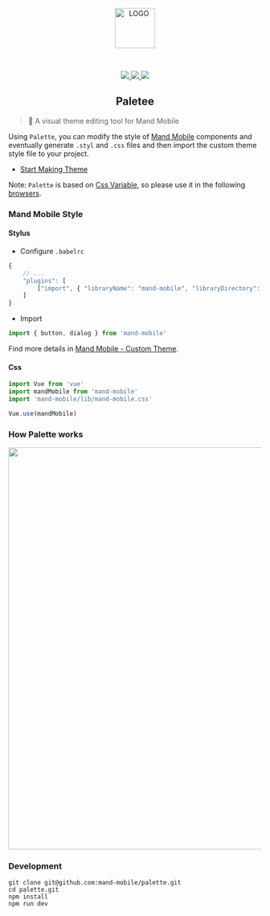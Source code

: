 <p align="center">
  <a href="#">
    <img width="80" src="https://manhattan.didistatic.com/static/manhattan/do1_KC5q8Qqsz8BnUPAsJY5i" alt="LOGO">
  </a>
</p>
<br>
<p align="center">
	<a href="http://forthebadge.com">
	   <img src="http://forthebadge.com/images/badges/made-with-vue.svg">
	</a>
	<a href="http://forthebadge.com">
	   <img src="http://forthebadge.com/images/badges/built-with-love.svg">
	</a>
	<a href="http://forthebadge.com">
	   <img src="http://forthebadge.com/images/badges/makes-people-smile.svg">
	</a>
</p>

<h2 align="center">Paletee</h2>

> 🎨 A visual theme editing tool for Mand Mobile

Using `Palette`, you can modify the style of [Mand Mobile](https://didi.github.io/mand-mobile) components and eventually generate `.styl` and `.css` files and then import the custom theme style file to your project.

- [Start Making Theme](https://mand-mobile.github.io/palette)

Note: `Palette` is based on [Css Variable](https://developer.mozilla.org/zh-CN/docs/Web/CSS/Using_CSS_variables), so please use it in the following [browsers](https://caniuse.com/#search=css%20variable).


### Mand Mobile Style

#### Stylus

* Configure `.babelrc`

```javascript
{
    // ...
    "plugins": [
        ["import", { "libraryName": "mand-mobile", "libraryDirectory": "src" }]
    ]
}
```

* Import

```javascript
import { button, dialog } from 'mand-mobile'
```

Find more details in [Mand Mobile - Custom Theme](https://didi.github.io/mand-mobile/#/en-US/docs/theme).

#### Css

```javascript
import Vue from 'vue'
import mandMobile from 'mand-mobile'
import 'mand-mobile/lib/mand-mobile.css'

Vue.use(mandMobile)
```


### How Palette works 

<img src="http://manhattan.didistatic.com/static/manhattan/mand/palette-structure.jpg" width="800"/>


### Development

```
git clone git@github.com:mand-mobile/palette.git
cd palette.git
npm install
npm run dev
```

